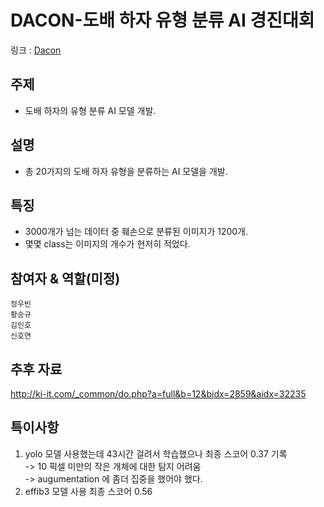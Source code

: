 # DACON-도배 하자 유형 분류 AI 경진대회
링크 : [Dacon](https://dacon.io/competitions/official/236082/overview/description)

## 주제
- 도배 하자의 유형 분류 AI 모델 개발.

## 설명
- 총 20가지의 도배 하자 유형을 분류하는 AI 모델을 개발.

## 특징
- 3000개가 넘는 데이터 중 훼손으로 분류된 이미지가 1200개.
- 몇몇 class는 이미지의 개수가 현저히 적었다.

## 참여자 & 역할(미정)
`정우빈`<br>
`황승규`<br>
`김인호`<br>
`신호연`<br>

## 추후 자료
http://ki-it.com/_common/do.php?a=full&b=12&bidx=2859&aidx=32235


## 특이사항
1. yolo 모델 사용했는데 43시간 걸려서 학습했으나 최종 스코어 0.37 기록 <br>
-> 10 픽셀 미만의 작은 개체에 대한 탐지 어려움 <br>
-> augumentation 에 좀더 집중을 했어야 했다.<br>
2. effib3 모델 사용 최종 스코어 0.56
